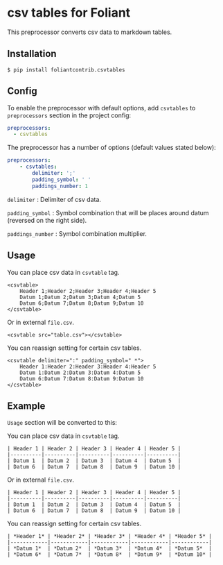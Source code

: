 # csv tables for Foliant

This preprocessor converts csv data to markdown tables.


## Installation

```shell
$ pip install foliantcontrib.csvtables
```


## Config

To enable the preprocessor with default options, add `csvtables` to `preprocessors` section in the project config:

```yaml
preprocessors:
  - csvtables
```

The preprocessor has a number of options (default values stated below):

```yaml
preprocessors:
    - csvtables:
        delimiter: ';'
        padding_symbol: ' '
        paddings_number: 1
```

`delimiter`
:   Delimiter of csv data.

`padding_symbol`
:   Symbol combination that will be places around datum (reversed on the right side).

`paddings_number`
:   Symbol combination multiplier.


## Usage

You can place csv data in `csvtable` tag.

```
<csvtable>
    Header 1;Header 2;Header 3;Header 4;Header 5
    Datum 1;Datum 2;Datum 3;Datum 4;Datum 5
    Datum 6;Datum 7;Datum 8;Datum 9;Datum 10
</csvtable>
```

Or in external `file.csv`.

```
<csvtable src="table.csv"></csvtable>
```

You can reassign setting for certain csv tables.

```
<csvtable delimiter=":" padding_symbol=" *">
    Header 1:Header 2:Header 3:Header 4:Header 5
    Datum 1:Datum 2:Datum 3:Datum 4:Datum 5
    Datum 6:Datum 7:Datum 8:Datum 9:Datum 10
</csvtable>
```


## Example

`Usage` section will be converted to this:

You can place csv data in `csvtable` tag.

```
| Header 1 | Header 2 | Header 3 | Header 4 | Header 5 |
|----------|----------|----------|----------|----------|
| Datum 1  | Datum 2  | Datum 3  | Datum 4  | Datum 5  |
| Datum 6  | Datum 7  | Datum 8  | Datum 9  | Datum 10 |

```

Or in external `file.csv`.

```
| Header 1 | Header 2 | Header 3 | Header 4 | Header 5 |
|----------|----------|----------|----------|----------|
| Datum 1  | Datum 2  | Datum 3  | Datum 4  | Datum 5  |
| Datum 6  | Datum 7  | Datum 8  | Datum 9  | Datum 10 |

```

You can reassign setting for certain csv tables.

```
| *Header 1* | *Header 2* | *Header 3* | *Header 4* | *Header 5* |
|------------|------------|------------|------------|------------|
| *Datum 1*  | *Datum 2*  | *Datum 3*  | *Datum 4*  | *Datum 5*  |
| *Datum 6*  | *Datum 7*  | *Datum 8*  | *Datum 9*  | *Datum 10* |

```
